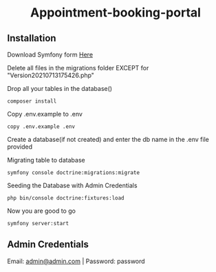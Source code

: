 <h1 align="center"> Appointment-booking-portal </h1>

## Installation

Download Symfony form <a href="https://symfony.com/download">Here</a>


Delete all files in the migrations folder EXCEPT for "Version20210713175426.php"



Drop all your tables in the database()


```
composer install
```


Copy .env.example to .env
```
copy .env.example .env
```


Create a database(if not created) and enter the db name in the .env file provided


Migrating table to database

```
symfony console doctrine:migrations:migrate
```

Seeding the Database with Admin Credentials

```
php bin/console doctrine:fixtures:load
```
Now you are good to go

```
symfony server:start
```

## Admin Credentials

Email: admin@admin.com | Password: password

